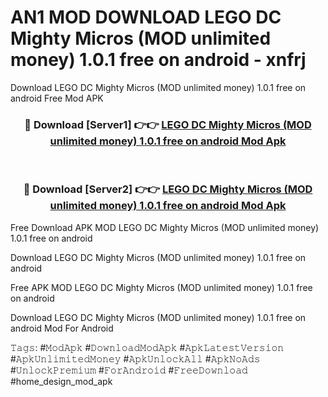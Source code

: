 # AN1 MOD DOWNLOAD LEGO DC Mighty Micros (MOD unlimited money) 1.0.1 free on android - xnfrj
Download LEGO DC Mighty Micros (MOD unlimited money) 1.0.1 free on android Free Mod APK

<div align="center">
<h3>🔴 Download [Server1] 👉👉 <a href="https://apk-comot.site?title=LEGO_DC_Mighty_Micros_(MOD_unlimited_money)_1.0.1_free_on_android">LEGO DC Mighty Micros (MOD unlimited money) 1.0.1 free on android Mod Apk</a></h3><br>

<h3>🔴 Download [Server2] 👉👉 <a href="https://apk-comot.site?title=LEGO_DC_Mighty_Micros_(MOD_unlimited_money)_1.0.1_free_on_android">LEGO DC Mighty Micros (MOD unlimited money) 1.0.1 free on android Mod Apk</a></h3>
</div>


Free Download APK MOD LEGO DC Mighty Micros (MOD unlimited money) 1.0.1 free on android

Download LEGO DC Mighty Micros (MOD unlimited money) 1.0.1 free on android 

Free APK MOD LEGO DC Mighty Micros (MOD unlimited money) 1.0.1 free on android 

Download LEGO DC Mighty Micros (MOD unlimited money) 1.0.1 free on android Mod For Android

𝚃𝚊𝚐𝚜: #𝙼𝚘𝚍𝙰𝚙𝚔 #𝙳𝚘𝚠𝚗𝚕𝚘𝚊𝚍𝙼𝚘𝚍𝙰𝚙𝚔 #𝙰𝚙𝚔𝙻𝚊𝚝𝚎𝚜𝚝𝚅𝚎𝚛𝚜𝚒𝚘𝚗 #𝙰𝚙𝚔𝚄𝚗𝚕𝚒𝚖𝚒𝚝𝚎𝚍𝙼𝚘𝚗𝚎𝚢 #𝙰𝚙𝚔𝚄𝚗𝚕𝚘𝚌𝚔𝙰𝚕𝚕 #𝙰𝚙𝚔𝙽𝚘𝙰𝚍𝚜 #𝚄𝚗𝚕𝚘𝚌𝚔𝙿𝚛𝚎𝚖𝚒𝚞𝚖 #𝙵𝚘𝚛𝙰𝚗𝚍𝚛𝚘𝚒𝚍 #𝙵𝚛𝚎𝚎𝙳𝚘𝚠𝚗𝚕𝚘𝚊𝚍 #home_design_mod_apk